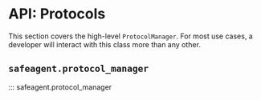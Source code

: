 # API: Protocols

This section covers the high-level `ProtocolManager`. For most use cases, a developer will interact with this class more than any other.

## `safeagent.protocol_manager`

::: safeagent.protocol_manager